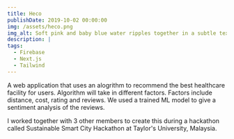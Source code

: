 ```yaml
---
title: Heco
publishDate: 2019-10-02 00:00:00
img: /assets/heco.png
img_alt: Soft pink and baby blue water ripples together in a subtle texture.
description: |
tags:
  - Firebase
  - Next.js
  - Tailwind
---
```


A web application that uses an alogrithm to recommend the best healthcare facility for users. Algorithm will take in different factors. Factors include distance, cost, rating and reviews. We used a trained ML model to give a sentiment analysis of the reviews.

I worked together with 3 other members to create this during a hackathon called Sustainable Smart City Hackathon at Taylor's University, Malaysia.